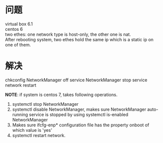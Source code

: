 # 问题
virtual box 6.1  
centos 6  
two ethes: one network type is host-only, the other one is nat.  
After rebooting system, two ethes hold the same ip which is a static ip on one of them.  

# 解决
chkconfig NetworkManager off
service NetworkManager stop
service network restart

**NOTE**: if system is centos 7, takes following operations.  
1. systemctl stop NetworkManager  
2. systemctl disable NetworkManager, makes sure NetworkManager auto-running service 
   is stopped by using systemctl is-enabled  NetworkManager  
3. Makes sure ifcfg-enp* configuration file has the property onboot of which value is 'yes'  
4. systemctl restart network.  